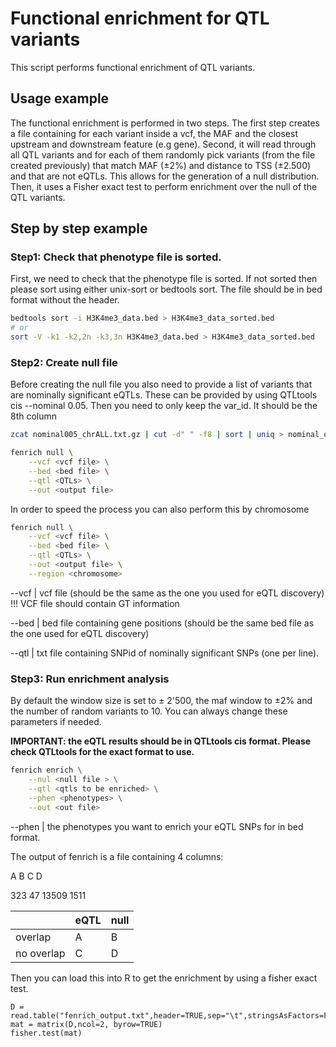 # Functional enrichment for QTL variants 

This script performs functional enrichment of QTL variants.

## Usage example 

The functional enrichment is performed in two steps. The first step creates a file containing for each variant inside a vcf, the MAF and the closest upstream and downstream feature (e.g gene). Second, it will read through all QTL variants and for each of them randomly pick variants (from the file created previously) that match MAF (±2%) and distance to TSS (±2.500) and that are not eQTLs. This allows for the generation of a null distribution. Then, it uses a Fisher exact test to perform enrichment over the null of the QTL variants.

## Step by step example

### Step1: Check that phenotype file is sorted.

First, we need to check that the phenotype file is sorted. If not sorted then please sort using either unix-sort or bedtools sort. The file should be in bed format without the header.

```bash
bedtools sort -i H3K4me3_data.bed > H3K4me3_data_sorted.bed
# or 
sort -V -k1 -k2,2n -k3,3n H3K4me3_data.bed > H3K4me3_data_sorted.bed
```


### Step2: Create null file 

Before creating the null file you also need to provide a list of variants that are nominally significant eQTLs. These can be provided by using QTLtools cis --nominal 0.05. Then you need to only keep the var_id. It should be the 8th column
```bash
zcat nominal005_chrALL.txt.gz | cut -d" " -f8 | sort | uniq > nominal_only_significant_snps.txt
```

```bash
fenrich null \
    --vcf <vcf file> \
    --bed <bed file> \
    --qtl <QTLs> \
    --out <output file>
```

In order to speed the process you can also perform this by chromosome

```bash
fenrich null \
    --vcf <vcf file> \
    --bed <bed file> \
    --qtl <QTLs> \
    --out <output file> \
    --region <chromosome>
```

--vcf | vcf file (should be the same as the one you used for eQTL discovery) !!! VCF file should contain GT information

--bed | bed file containing gene positions (should be the same bed file as the one used for eQTL discovery)

--qtl | txt file containing SNPid of nominally significant SNPs (one per line).




### Step3: Run enrichment analysis 

By default the window size is set to ± 2'500, the maf window to ±2% and the number of random variants to 10. You can always change these parameters if needed.

**IMPORTANT: the eQTL results should be in QTLtools cis format. Please check QTLtools for the exact format to use.**


```bash
fenrich enrich \
    --nul <null file > \
    --qtl <qtls to be enriched> \
    --phen <phenotypes> \
    --out <out file> 
```
--phen | the phenotypes you want to enrich your eQTL SNPs for in bed format.

The output of fenrich is a file containing 4 columns: 

A     B     C     D

323   47    13509 1511

| | eQTL | null | 
| ------- | ------ | ------- |
|overlap | A | B |
|no overlap | C | D |

Then you can load this into R to get the enrichment by using a fisher exact test. 
```{r}
D = read.table("fenrich_output.txt",header=TRUE,sep="\t",stringsAsFactors=FALSE)
mat = matrix(D,ncol=2, byrow=TRUE)
fisher.test(mat)
```

